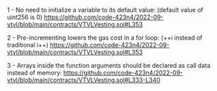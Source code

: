 1 - No need to initialize a variable to its default value: (default value of uint256 is 0)
https://github.com/code-423n4/2022-09-vtvl/blob/main/contracts/VTVLVesting.sol#L353

2 - Pre-incrementing lowers the gas cost in a for loop: (++i instead of traditional i++)
https://github.com/code-423n4/2022-09-vtvl/blob/main/contracts/VTVLVesting.sol#L353

3 - Arrays inside the function arguments should be declared as call data instead of memory:
https://github.com/code-423n4/2022-09-vtvl/blob/main/contracts/VTVLVesting.sol#L333-L340